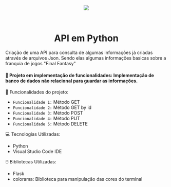 <p align="center">
  <img src="https://github.com/Lucas-Benediht/API_Python/assets/110697669/5f4e709d-fad6-4307-a049-474e0b4941ee">
</p>
<br>
<h1 align="center">API em Python</h1>

Criação de uma API para consulta de algumas informações já criadas através de arquivos Json. Sendo elas algumas informações basicas sobre a franquia de jogos "Final Fantasy"


<h4> 🚧 Projeto em implementação de funcionalidades: Implementação de banco de dados não relacional para guardar as informações.</h4>


🔨 Funcionalidades do projeto:

- `Funcionalidade 1:` Método GET
- `Funcionalidade 2:` Método GET by id
- `Funcionalidade 3:` Método POST
- `Funcionalidade 4:` Método PUT
- `Funcionalidade 5:` Método DELETE

💻 Tecnologias Utilizadas:
- Python
- Visual Studio Code IDE

🖱️ Bibliotecas Utilizadas:
- Flask
- colorama: Biblioteca para manipulação das cores do terminal


